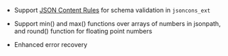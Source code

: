 - Support [JSON Content Rules](https://datatracker.ietf.org/doc/draft-newton-json-content-rules/) for schema validation in `jsoncons_ext`

- Support min() and max() functions over arrays of numbers in jsonpath, and round() function for floating point numbers 

- Enhanced error recovery


